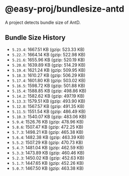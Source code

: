 # @easy-proj/bundlesize-antd

A project detects bundle size of AntD.

## Bundle Size History

- `5.23.4`: 1667.51 KB (gzip: 523.33 KB)
- `5.22.7`: 1664.14 KB (gzip: 522.98 KB)
- `5.21.6`: 1655.96 KB (gzip: 520.19 KB)
- `5.20.6`: 1639.89 KB (gzip: 514.29 KB)
- `5.19.4`: 1621.24 KB (gzip: 509.95 KB)
- `5.18.3`: 1610.27 KB (gzip: 506.29 KB)
- `5.17.4`: 1601.80 KB (gzip: 503.02 KB)
- `5.16.5`: 1598.72 KB (gzip: 501.88 KB)
- `5.15.4`: 1588.85 KB (gzip: 498.86 KB)
- `5.14.2`: 1582.62 KB (gzip: 497.19 KB)
- `5.13.3`: 1579.51 KB (gzip: 493.90 KB)
- `5.12.8`: 1567.57 KB (gzip: 491.35 KB)
- `5.11.5`: 1551.54 KB (gzip: 486.49 KB)
- `5.10.3`: 1540.07 KB (gzip: 483.06 KB)
- `5.9.4`: 1526.76 KB (gzip: 478.96 KB)
- `5.8.6`: 1507.47 KB (gzip: 472.25 KB)
- `5.7.3`: 1498.21 KB (gzip: 465.38 KB)
- `5.6.4`: 1482.38 KB (gzip: 463.39 KB)
- `5.5.2`: 1507.29 KB (gzip: 470.73 KB)
- `5.4.7`: 1481.04 KB (gzip: 462.59 KB)
- `5.3.3`: 1473.89 KB (gzip: 460.46 KB)
- `5.2.3`: 1450.02 KB (gzip: 452.63 KB)
- `5.1.7`: 1447.65 KB (gzip: 452.26 KB)
- `5.0.7`: 1467.50 KB (gzip: 463.38 KB)
